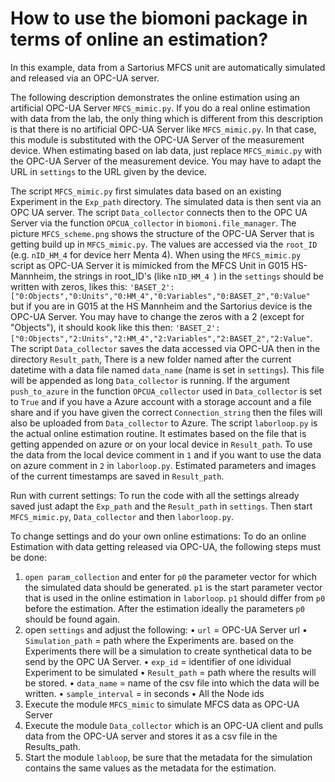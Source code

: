 # How to use the biomoni package in terms of online an estimation?
In this example, data from a Sartorius MFCS unit are automatically simulated and released via an OPC-UA server.

The following description demonstrates the online estimation using an artificial OPC-UA Server `MFCS_mimic.py`. If you do a real online estimation with data from the lab, the only thing which is different from this description is that there is no artificial OPC-UA Server like `MFCS_mimic.py`. In that case, this module is substituted with the OPC-UA Server of the measurement device. When estimating based on lab data, just replace `MFCS_mimic.py` with the OPC-UA Server of the measurement device. You may have to adapt the URL in `settings` to the URL given by the device.

The script `MFCS_mimic.py` first simulates data based on an existing Experiment in the `Exp_path` directory. The simulated data is then sent via an OPC UA server. The script `Data_collector` connects then to the OPC UA Server via the function `OPCUA_collector` in `biomoni.file_manager`. The picture `MFCS_scheme.png` shows the structure of the OPC-UA Server that is getting build up in `MFCS_mimic.py`. The values are  accessed  via the `root_ID` (e.g. `nID_HM_4` for device herr Menta 4). When using the `MFCS_mimic.py` script as OPC-UA Server it is mimicked from the MFCS Unit in G015 HS-Mannheim, the strings in root_ID's (like `nID_HM_4 `) in the `settings` should be written with zeros, likes this:
`'BASET_2':["0:Objects","0:Units","0:HM_4","0:Variables","0:BASET_2","0:Value"` but if you are in G015 at the HS Mannheim and the Sartorius device is the OPC-UA Server. You may have to change the zeros with a 2 (except for "Objects"), it should kook like this then:
`'BASET_2':["0:Objects","2:Units","2:HM_4","2:Variables","2:BASET_2","2:Value"`. The script `Data_collector` saves the data accessed via OPC-UA then in the directory `Result_path`, There is a new folder named after the current datetime with a data file named  `data_name` (name is set in `settings`). This file will be appended as long `Data_collector` is running. If the argument `push_to_azure` in the function `OPCUA_collector` used in `Data_collector` is set to `True` and if you have a Azure account with a storage account and a file share  and if you have given the correct `Connection_string` then the files will also be uploaded from `Data_collector` to Azure.
The script `laborloop.py` is the actual online estimation routine. It estimates based on the file that is getting appended on azure or on your local device in `Result_path`. To use the data from the local device comment in `1` and if you want to use the data on azure comment in `2` in `laborloop.py`.  Estimated parameters and images of the current timestamps are saved in `Result_path`. 

Run with current settings:
To run the code with all the settings already saved just adapt the `Exp_path` and the `Result_path` in `settings`. Then start `MFCS_mimic.py`, `Data_collector` and then `laborloop.py`.

To change settings and do your own online estimations:
To do an online Estimation with data getting released via OPC-UA, the following steps must be done:
1. `open param_collection` and enter for `p0` the parameter vector for which the simulated data should be generated. `p1` is the start parameter vector that is used in the online estimation in `laborloop`. `p1` should differ from `p0` before the estimation. After the estimation ideally the parameters `p0` should be found again.
2. open `settings` and adjust the following:
    • `url` = OPC-UA Server url
    • `Simulation_path` = path where the Experiments are. based on the Experiments there will be a simulation to create synthetical data to be send by the OPC UA Server.
    • `exp_id` = identifier of one idividual Experiment to be simulated
    • `Result_path` = path where the results will be stored.
    • `data_name` = name of the csv file into which the data will be written.
    • `sample_interval` = in seconds
    • All the Node ids
3. Execute the module `MFCS_mimic` to simulate MFCS data as OPC-UA Server
4. Execute the module `Data_collector` which is an OPC-UA client and pulls data from the OPC-UA server and stores it as a csv file in the Results_path.
5. Start the module `labloop`, be sure that the metadata for the simulation contains the same values as the metadata for the estimation.

